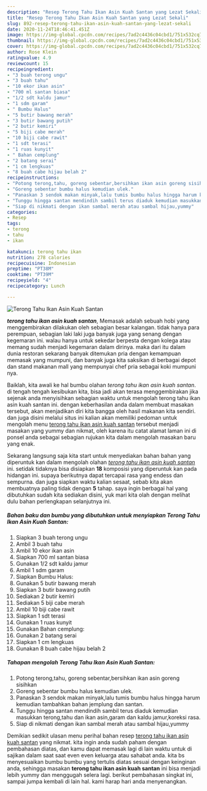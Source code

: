 ```yaml
---
description: "Resep Terong Tahu Ikan Asin Kuah Santan yang Lezat Sekali"
title: "Resep Terong Tahu Ikan Asin Kuah Santan yang Lezat Sekali"
slug: 892-resep-terong-tahu-ikan-asin-kuah-santan-yang-lezat-sekali
date: 2020-11-24T18:46:41.451Z
image: https://img-global.cpcdn.com/recipes/7ad2c4436c04cbd1/751x532cq70/terong-tahu-ikan-asin-kuah-santan-foto-resep-utama.jpg
thumbnail: https://img-global.cpcdn.com/recipes/7ad2c4436c04cbd1/751x532cq70/terong-tahu-ikan-asin-kuah-santan-foto-resep-utama.jpg
cover: https://img-global.cpcdn.com/recipes/7ad2c4436c04cbd1/751x532cq70/terong-tahu-ikan-asin-kuah-santan-foto-resep-utama.jpg
author: Rose Klein
ratingvalue: 4.9
reviewcount: 15
recipeingredient:
- "3 buah terong ungu"
- "3 buah tahu"
- "10 ekor ikan asin"
- "700 ml santan biasa"
- "1/2 sdt kaldu jamur"
- "1 sdm garam"
- " Bumbu Halus"
- "5 butir bawang merah"
- "3 butir bawang putih"
- "2 butir kemiri"
- "5 biji cabe merah"
- "10 biji cabe rawit"
- "1 sdt terasi"
- "1 ruas kunyit"
- " Bahan cemplung"
- "2 batang serai"
- "1 cm lengkuas"
- "8 buah cabe hijau belah 2"
recipeinstructions:
- "Potong terong,tahu, goreng sebentar,bersihkan ikan asin goreng sisihkan"
- "Goreng sebentar bumbu halus kemudian ulek."
- "Panaskan 3 sendok makan minyak,lalu tumis bumbu halus hingga harum kemudian tambahkan bahan jemplung dan santan."
- "Tunggu hingga santan mendindih sambil terus diaduk kemudian masukkan terong,tahu dan ikan asin,garam dan kaldu jamur,koreksi rasa."
- "Siap di nikmati dengan ikan sambal merah atau sambal hijau,yummy"
categories:
- Resep
tags:
- terong
- tahu
- ikan

katakunci: terong tahu ikan 
nutrition: 278 calories
recipecuisine: Indonesian
preptime: "PT38M"
cooktime: "PT39M"
recipeyield: "4"
recipecategory: Lunch

---
```



![Terong Tahu Ikan Asin Kuah Santan](https://img-global.cpcdn.com/recipes/7ad2c4436c04cbd1/751x532cq70/terong-tahu-ikan-asin-kuah-santan-foto-resep-utama.jpg)

<b><i>terong tahu ikan asin kuah santan</i></b>, Memasak adalah sebuah hobi yang menggembirakan dilakukan oleh sebagian besar kalangan. tidak hanya para perempuan, sebagian laki laki juga banyak juga yang senang dengan kegemaran ini. walau hanya untuk sekedar berpesta dengan kolega atau memang sudah menjadi kegemaran dalam dirinya. maka dari itu dalam dunia restoran sekarang banyak ditemukan pria dengan kemampuan memasak yang mumpuni, dan banyak juga kita saksikan di berbagai depot dan stand makanan mall yang mempunyai chef pria sebagai koki mumpuni nya.

Baiklah, kita awali ke hal bumbu olahan <i>terong tahu ikan asin kuah santan</i>. di tengah tengah kesibukan kita, bisa jadi akan terasa menggembirakan jika sejenak anda menyisihkan sebagian waktu untuk mengolah terong tahu ikan asin kuah santan ini. dengan keberhasilan anda dalam membuat masakan tersebut, akan menjadikan diri kita bangga oleh hasil makanan kita sendiri. dan juga disini melalui situs ini kalian akan memiliki pedoman untuk mengolah menu <u>terong tahu ikan asin kuah santan</u> tersebut menjadi masakan yang yummy dan nikmat, oleh karena itu catat alamat laman ini di ponsel anda sebagai sebagian rujukan kita dalam mengolah masakan baru yang enak.




Sekarang langsung saja kita start untuk menyediakan bahan bahan yang diperuntuk kan dalam mengolah olahan <u><i>terong tahu ikan asin kuah santan</i></u> ini. setidak tidaknya bisa disiapkan <b>18</b> komposisi yang diperuntuk kan pada hidangan ini. supaya berikutnya dapat tercapai rasa yang endess dan sempurna. dan juga siapkan waktu kalian sesaat, sebab kita akan membuatnya paling tidak dengan <b>5</b> tahap. saya ingin berbagai hal yang dibutuhkan sudah kita sediakan disini, yuk mari kita olah dengan melihat dulu bahan perlengkapan selanjutnya ini.

<!--inarticleads1-->

##### Bahan baku dan bumbu yang dibutuhkan untuk menyiapkan Terong Tahu Ikan Asin Kuah Santan:

1. Siapkan 3 buah terong ungu
1. Ambil 3 buah tahu
1. Ambil 10 ekor ikan asin
1. Siapkan 700 ml santan biasa
1. Gunakan 1/2 sdt kaldu jamur
1. Ambil 1 sdm garam
1. Siapkan  Bumbu Halus:
1. Gunakan 5 butir bawang merah
1. Siapkan 3 butir bawang putih
1. Sediakan 2 butir kemiri
1. Sediakan 5 biji cabe merah
1. Ambil 10 biji cabe rawit
1. Siapkan 1 sdt terasi
1. Gunakan 1 ruas kunyit
1. Gunakan  Bahan cemplung:
1. Gunakan 2 batang serai
1. Siapkan 1 cm lengkuas
1. Gunakan 8 buah cabe hijau belah 2




<!--inarticleads2-->

##### Tahapan mengolah Terong Tahu Ikan Asin Kuah Santan:

1. Potong terong,tahu, goreng sebentar,bersihkan ikan asin goreng sisihkan
1. Goreng sebentar bumbu halus kemudian ulek.
1. Panaskan 3 sendok makan minyak,lalu tumis bumbu halus hingga harum kemudian tambahkan bahan jemplung dan santan.
1. Tunggu hingga santan mendindih sambil terus diaduk kemudian masukkan terong,tahu dan ikan asin,garam dan kaldu jamur,koreksi rasa.
1. Siap di nikmati dengan ikan sambal merah atau sambal hijau,yummy




Demikian sedikit ulasan menu perihal bahan resep <u>terong tahu ikan asin kuah santan</u> yang nikmat. kita ingin anda sudah paham dengan pembahasan diatas, dan kamu dapat memasak lagi di lain waktu untuk di sajikan dalam saat saat even even keluarga atau sahabat anda. kita bs menyesuaikan bumbu bumbu yang tertulis diatas sesuai dengan keinginan anda, sehingga masakan <b>terong tahu ikan asin kuah santan</b> ini bisa menjadi lebih yummy dan menggugah selera lagi. berikut pembahasan singkat ini, sampai jumpa kembali di lain hal. kami harap hari anda menyenangkan.
